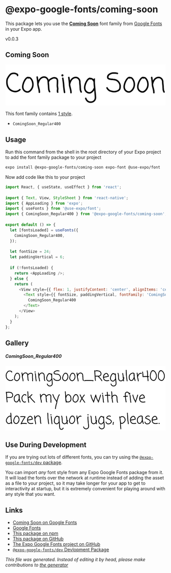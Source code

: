 # @expo-google-fonts/coming-soon

This package lets you use the [**Coming Soon**](https://fonts.google.com/specimen/Coming+Soon) font family from [Google Fonts](https://fonts.google.com/) in your Expo app.

v0.0.3

## Coming Soon

![Coming Soon](./font-family.png)

This font family contains [1 style](#gallery).

- `ComingSoon_Regular400`

## Usage

Run this command from the shell in the root directory of your Expo project to add the font family package to your project
```sh
expo install @expo-google-fonts/coming-soon expo-font @use-expo/font
```

Now add code like this to your project
```js
import React, { useState, useEffect } from 'react';

import { Text, View, StyleSheet } from 'react-native';
import { AppLoading } from 'expo';
import { useFonts } from '@use-expo/font';
import { ComingSoon_Regular400 } from '@expo-google-fonts/coming-soon';

export default () => {
  let [fontsLoaded] = useFonts({
    ComingSoon_Regular400,
  });

  let fontSize = 24;
  let paddingVertical = 6;

  if (!fontsLoaded) {
    return <AppLoading />;
  } else {
    return (
      <View style={{ flex: 1, justifyContent: 'center', alignItems: 'center' }}>
        <Text style={{ fontSize, paddingVertical, fontFamily: 'ComingSoon_Regular400' }}>
          ComingSoon_Regular400
        </Text>
      </View>
    );
  }
};

```

## Gallery

##### ComingSoon_Regular400
![ComingSoon_Regular400](./193064f6768240e8165c7b8f6dec7b2dd4cf009b638b76c7b879098469346c5e.ttf.png)


## Use During Development

If you are trying out lots of different fonts, you can try using the [`@expo-google-fonts/dev` package](https://github.com/expo/google-fonts/tree/master/font-packages/dev#readme).

You can import *any* font style from any Expo Google Fonts package from it. It will load the fonts
over the network at runtime instead of adding the asset as a file to your project, so it may take longer
for your app to get to interactivity at startup, but it is extremely convenient
for playing around with any style that you want.

## Links

- [Coming Soon on Google Fonts](https://fonts.google.com/specimen/Coming+Soon)
- [Google Fonts](https://fonts.google.com/)
- [This package on npm](https://www.npmjs.com/package/@expo-google-fonts/coming-soon)
- [This package on GitHub](https://github.com/expo/google-fonts/tree/master/font-packages/coming-soon)
- [The Expo Google Fonts project on GitHub](https://github.com/expo/google-fonts)
- [`@expo-google-fonts/dev` Devlopment Package](https://github.com/expo/google-fonts/tree/master/font-packages/dev)


*This file was generated. Instead of editing it by head, please make contributions to [the generator](https://github.com/expo/google-fonts/tree/master/packages/generator)*
